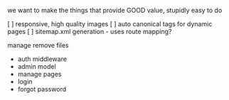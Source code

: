 we want to make the things that provide GOOD value, stupidly easy to do

[ ] responsive, high quality images
[ ] auto canonical tags for dynamic pages
[ ] sitemap.xml generation - uses route mapping?




manage remove files
- auth middleware
- admin model
- manage pages
- login
- forgot password

